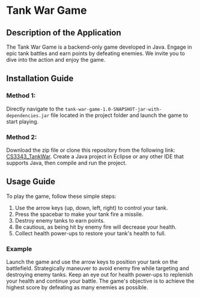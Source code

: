 # Tank War Game

## Description of the Application

The Tank War Game is a backend-only game developed in Java. Engage in epic tank battles and earn points by defeating enemies. We invite you to dive into the action and enjoy the game.

## Installation Guide

### Method 1:
Directly navigate to the `tank-war-game-1.0-SNAPSHOT-jar-with-dependencies.jar` file located in the project folder and launch the game to start playing.

### Method 2:
Download the zip file or clone this repository from the following link: [CS3343_TankWar](https://github.com/Leoasuka/CS3343_TankWar.git). Create a Java project in Eclipse or any other IDE that supports Java, then compile and run the project.

## Usage Guide

To play the game, follow these simple steps:
1. Use the arrow keys (up, down, left, right) to control your tank.
2. Press the spacebar to make your tank fire a missile.
3. Destroy enemy tanks to earn points.
4. Be cautious, as being hit by enemy fire will decrease your health.
5. Collect health power-ups to restore your tank's health to full.

### Example
Launch the game and use the arrow keys to position your tank on the battlefield. Strategically maneuver to avoid enemy fire while targeting and destroying enemy tanks. Keep an eye out for health power-ups to replenish your health and continue your battle. The game's objective is to achieve the highest score by defeating as many enemies as possible.
